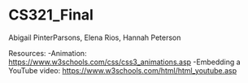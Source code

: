 # CS321_Final
Abigail PinterParsons, Elena Rios, Hannah Peterson

Resources:
-Animation: https://www.w3schools.com/css/css3_animations.asp
-Embedding a YouTube video: https://www.w3schools.com/html/html_youtube.asp

